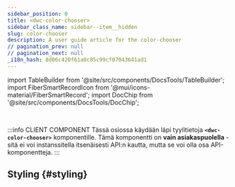```yaml
---
sidebar_position: 0
title: <dwc-color-chooser>
sidebar_class_name: sidebar--item__hidden
slug: color-chooser
description: A user guide article for the color-chooser
// pagination_prev: null
// pagination_next: null
_i18n_hash: 8d06c420f61a0c85c99cf07043641ad1
---
```

import TableBuilder from '@site/src/components/DocsTools/TableBuilder';
import FiberSmartRecordIcon from '@mui/icons-material/FiberSmartRecord';
import DocChip from '@site/src/components/DocsTools/DocChip';

<DocChip chip='scoped' />

<br />

:::info CLIENT COMPONENT
Tässä osiossa käydään läpi tyylitietoja **`<dwc-color-chooser>`** komponentille. Tämä komponentti on **vain asiakaspuolella** - sitä ei voi instanssitella itsenäisesti API:n kautta, mutta se voi olla osa API-komponentteja.
:::

## Styling {#styling}

<TableBuilder name="dwc-color-chooser" clientComponent />
